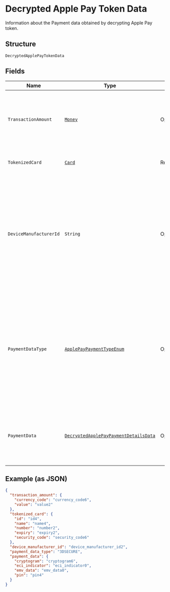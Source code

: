 
# Decrypted Apple Pay Token Data

Information about the Payment data obtained by decrypting Apple Pay token.

## Structure

`DecryptedApplePayTokenData`

## Fields

| Name | Type | Tags | Description | Getter | Setter |
|  --- | --- | --- | --- | --- | --- |
| `TransactionAmount` | [`Money`](../../doc/models/money.md) | Optional | The transaction amount for the payment that the payer has approved on apple platform. | Money getTransactionAmount() | setTransactionAmount(Money transactionAmount) |
| `TokenizedCard` | [`Card`](../../doc/models/card.md) | Required | Apple Pay tokenized credit card used to pay. | Card getTokenizedCard() | setTokenizedCard(Card tokenizedCard) |
| `DeviceManufacturerId` | `String` | Optional | Apple Pay Hex-encoded device manufacturer identifier. The pattern is defined by an external party and supports Unicode.<br>**Constraints**: *Minimum Length*: `1`, *Maximum Length*: `2000`, *Pattern*: `^.*$` | String getDeviceManufacturerId() | setDeviceManufacturerId(String deviceManufacturerId) |
| `PaymentDataType` | [`ApplePayPaymentTypeEnum`](../../doc/models/apple-pay-payment-type-enum.md) | Optional | Indicates the type of payment data passed, in case of Non China the payment data is 3DSECURE and for China it is EMV.<br>**Constraints**: *Minimum Length*: `1`, *Maximum Length*: `16`, *Pattern*: `^[0-9A-Z_]+$` | ApplePayPaymentTypeEnum getPaymentDataType() | setPaymentDataType(ApplePayPaymentTypeEnum paymentDataType) |
| `PaymentData` | [`DecryptedApplePayPaymentDetailsData`](../../doc/models/decrypted-apple-pay-payment-details-data.md) | Optional | Apple Pay payment data object which contains the cryptogram, eci_indicator and other data. | DecryptedApplePayPaymentDetailsData getPaymentData() | setPaymentData(DecryptedApplePayPaymentDetailsData paymentData) |

## Example (as JSON)

```json
{
  "transaction_amount": {
    "currency_code": "currency_code6",
    "value": "value2"
  },
  "tokenized_card": {
    "id": "id4",
    "name": "name4",
    "number": "number2",
    "expiry": "expiry2",
    "security_code": "security_code6"
  },
  "device_manufacturer_id": "device_manufacturer_id2",
  "payment_data_type": "3DSECURE",
  "payment_data": {
    "cryptogram": "cryptogram6",
    "eci_indicator": "eci_indicator0",
    "emv_data": "emv_data0",
    "pin": "pin4"
  }
}
```

